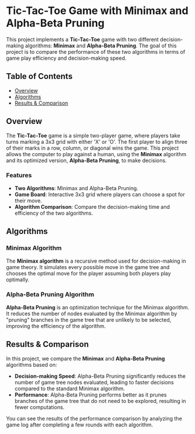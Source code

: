 # Tic-Tac-Toe Game with Minimax and Alpha-Beta Pruning

This project implements a **Tic-Tac-Toe** game with two different decision-making algorithms: **Minimax** and **Alpha-Beta Pruning**. The goal of this project is to compare the performance of these two algorithms in terms of game play efficiency and decision-making speed.

## Table of Contents

- [Overview](#overview)
- [Algorithms](#algorithms)
- [Results & Comparison](#results--comparison)

## Overview

The **Tic-Tac-Toe** game is a simple two-player game, where players take turns marking a 3x3 grid with either 'X' or 'O'. The first player to align three of their marks in a row, column, or diagonal wins the game. This project allows the computer to play against a human, using the **Minimax** algorithm and its optimized version, **Alpha-Beta Pruning**, to make decisions.

### Features

- **Two Algorithms**: Minimax and Alpha-Beta Pruning.
- **Game Board**: Interactive 3x3 grid where players can choose a spot for their move.
- **Algorithm Comparison**: Compare the decision-making time and efficiency of the two algorithms.

## Algorithms

### Minimax Algorithm

The **Minimax algorithm** is a recursive method used for decision-making in game theory. It simulates every possible move in the game tree and chooses the optimal move for the player assuming both players play optimally.

### Alpha-Beta Pruning Algorithm

**Alpha-Beta Pruning** is an optimization technique for the Minimax algorithm. It reduces the number of nodes evaluated by the Minimax algorithm by "pruning" branches in the game tree that are unlikely to be selected, improving the efficiency of the algorithm.


## Results & Comparison

In this project, we compare the **Minimax** and **Alpha-Beta Pruning** algorithms based on:

- **Decision-making Speed**: Alpha-Beta Pruning significantly reduces the number of game tree nodes evaluated, leading to faster decisions compared to the standard Minimax algorithm.
- **Performance**: Alpha-Beta Pruning performs better as it prunes branches of the game tree that do not need to be explored, resulting in fewer computations.
  
You can see the results of the performance comparison by analyzing the game log after completing a few rounds with each algorithm.
